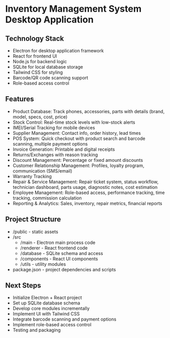 # Inventory Management System Desktop Application

## Technology Stack
- Electron for desktop application framework
- React for frontend UI
- Node.js for backend logic
- SQLite for local database storage
- Tailwind CSS for styling
- Barcode/QR code scanning support
- Role-based access control

## Features
- Product Database: Track phones, accessories, parts with details (brand, model, specs, cost, price)
- Stock Control: Real-time stock levels with low-stock alerts
- IMEI/Serial Tracking for mobile devices
- Supplier Management: Contact info, order history, lead times
- POS System: Quick checkout with product search and barcode scanning, multiple payment options
- Invoice Generation: Printable and digital receipts
- Returns/Exchanges with reason tracking
- Discount Management: Percentage or fixed amount discounts
- Customer Relationship Management: Profiles, loyalty program, communication (SMS/email)
- Warranty Tracking
- Repair & Service Management: Repair ticket system, status workflow, technician dashboard, parts usage, diagnostic notes, cost estimation
- Employee Management: Role-based access, performance tracking, time tracking, commission calculation
- Reporting & Analytics: Sales, inventory, repair metrics, financial reports

## Project Structure
- /public - static assets
- /src
  - /main - Electron main process code
  - /renderer - React frontend code
  - /database - SQLite schema and access
  - /components - React UI components
  - /utils - utility modules
- package.json - project dependencies and scripts

## Next Steps
- Initialize Electron + React project
- Set up SQLite database schema
- Develop core modules incrementally
- Implement UI with Tailwind CSS
- Integrate barcode scanning and payment options
- Implement role-based access control
- Testing and packaging
